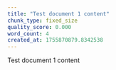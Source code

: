 ```yaml
---
title: "Test document 1 content"
chunk_type: fixed_size
quality_score: 0.000
word_count: 4
created_at: 1755870879.8342538
---
```


Test document 1 content